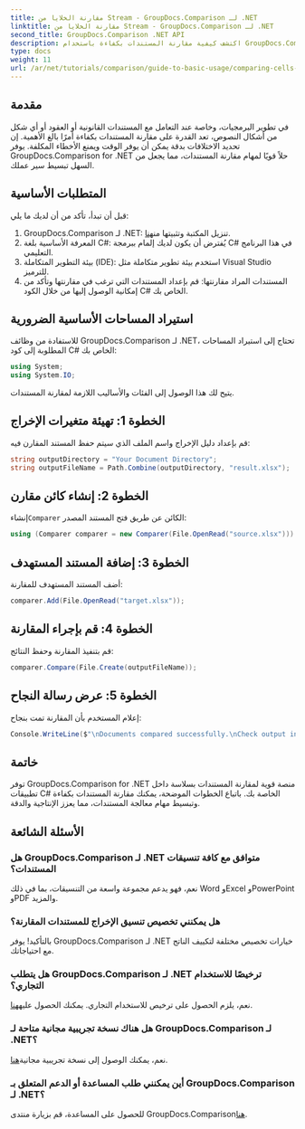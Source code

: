 ```yaml
---
title: مقارنة الخلايا من Stream - GroupDocs.Comparison لـ .NET
linktitle: مقارنة الخلايا من Stream - GroupDocs.Comparison لـ .NET
second_title: GroupDocs.Comparison .NET API
description: اكتشف كيفية مقارنة المستندات بكفاءة باستخدام GroupDocs.Comparison لـ .NET. يرشدك هذا الدليل الشامل خلال عملية استيراد المساحات الأساسية، وتهيئة متغيرات المقارنة، وإجراء مقارنات المستندات خطوة بخطوة.
type: docs
weight: 11
url: /ar/net/tutorials/comparison/guide-to-basic-usage/comparing-cells-from-stream/
---
```

## مقدمة

في تطوير البرمجيات، وخاصة عند التعامل مع المستندات القانونية أو العقود أو أي شكل من أشكال النصوص، تعد القدرة على مقارنة المستندات بكفاءة أمرًا بالغ الأهمية. إن تحديد الاختلافات بدقة يمكن أن يوفر الوقت ويمنع الأخطاء المكلفة. يوفر GroupDocs.Comparison for .NET حلاً قويًا لمهام مقارنة المستندات، مما يجعل من السهل تبسيط سير عملك.

## المتطلبات الأساسية

قبل أن تبدأ، تأكد من أن لديك ما يلي:

1. GroupDocs.Comparison لـ .NET: تنزيل المكتبة وتثبيتها من[هنا](https://releases.groupdocs.com/comparison/net/).
2. المعرفة الأساسية بلغة C#: يُفترض أن يكون لديك إلمام ببرمجة C# في هذا البرنامج التعليمي.
3. بيئة التطوير المتكاملة (IDE): استخدم بيئة تطوير متكاملة مثل Visual Studio للترميز.
4. المستندات المراد مقارنتها: قم بإعداد المستندات التي ترغب في مقارنتها وتأكد من إمكانية الوصول إليها من خلال الكود C# الخاص بك.

## استيراد المساحات الأساسية الضرورية

للاستفادة من وظائف GroupDocs.Comparison لـ .NET، تحتاج إلى استيراد المساحات المطلوبة إلى كود C# الخاص بك:

```csharp
using System;
using System.IO;
```

يتيح لك هذا الوصول إلى الفئات والأساليب اللازمة لمقارنة المستندات.

## الخطوة 1: تهيئة متغيرات الإخراج

قم بإعداد دليل الإخراج واسم الملف الذي سيتم حفظ المستند المقارن فيه:

```csharp
string outputDirectory = "Your Document Directory";
string outputFileName = Path.Combine(outputDirectory, "result.xlsx");
```

## الخطوة 2: إنشاء كائن مقارن

 إنشاء`Comparer` الكائن عن طريق فتح المستند المصدر:

```csharp
using (Comparer comparer = new Comparer(File.OpenRead("source.xlsx")))
```

## الخطوة 3: إضافة المستند المستهدف

أضف المستند المستهدف للمقارنة:

```csharp
comparer.Add(File.OpenRead("target.xlsx"));
```

## الخطوة 4: قم بإجراء المقارنة

قم بتنفيذ المقارنة وحفظ النتائج:

```csharp
comparer.Compare(File.Create(outputFileName));
```

## الخطوة 5: عرض رسالة النجاح

إعلام المستخدم بأن المقارنة تمت بنجاح:

```csharp
Console.WriteLine($"\nDocuments compared successfully.\nCheck output in {outputDirectory}.");
```

## خاتمة

توفر GroupDocs.Comparison for .NET منصة قوية لمقارنة المستندات بسلاسة داخل تطبيقات C# الخاصة بك. باتباع الخطوات الموضحة، يمكنك مقارنة المستندات بكفاءة وتبسيط مهام معالجة المستندات، مما يعزز الإنتاجية والدقة.

## الأسئلة الشائعة

### هل GroupDocs.Comparison لـ .NET متوافق مع كافة تنسيقات المستندات؟

نعم، فهو يدعم مجموعة واسعة من التنسيقات، بما في ذلك Word وExcel وPowerPoint وPDF والمزيد.

### هل يمكنني تخصيص تنسيق الإخراج للمستندات المقارنة؟

بالتأكيد! يوفر GroupDocs.Comparison لـ .NET خيارات تخصيص مختلفة لتكييف الناتج مع احتياجاتك.

### هل يتطلب GroupDocs.Comparison لـ .NET ترخيصًا للاستخدام التجاري؟

 نعم، يلزم الحصول على ترخيص للاستخدام التجاري. يمكنك الحصول عليه[هنا](https://purchase.groupdocs.com/buy).

### هل هناك نسخة تجريبية مجانية متاحة لـ GroupDocs.Comparison لـ .NET؟

 نعم، يمكنك الوصول إلى نسخة تجريبية مجانية[هنا](https://releases.groupdocs.com/).

### أين يمكنني طلب المساعدة أو الدعم المتعلق بـ GroupDocs.Comparison لـ .NET؟

 للحصول على المساعدة، قم بزيارة منتدى GroupDocs.Comparison[هنا](https://forum.groupdocs.com/c/comparison/12).